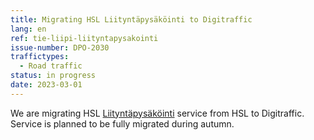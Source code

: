 ```yaml
---
title: Migrating HSL Liityntäpysäköinti to Digitraffic
lang: en
ref: tie-liipi-liityntapysakointi
issue-number: DPO-2030
traffictypes:
  - Road traffic
status: in progress
date: 2023-03-01
---
```


We are migrating HSL [Liityntäpysäköinti](https://liipi.hsl.fi/hubs) service from HSL to Digitraffic. Service is planned to be fully migrated during autumn.
